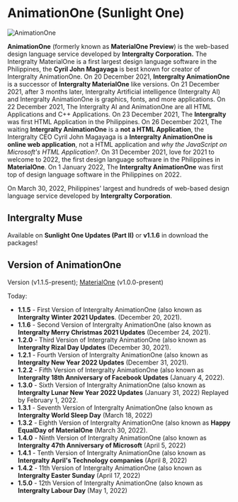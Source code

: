 # AnimationOne (Sunlight One)
![AnimationOne](https://github.com/Magayaga/AnimationOne/blob/Sunlight_One/AnimationOne-background.png)

**AnimationOne** (formerly known as **MaterialOne Preview**) is the web-based design language service developed by **Intergralty Corporation.** The Intergralty MaterialOne is a first largest design language software in the Philippines, the **Cyril John Magayaga** is best known for creator of Intergralty AnimationOne. On 20 December 2021, **Intergralty AnimationOne** is a successor of **Intergralty MaterialOne** like versions. On 21 December 2021, after 3 months later, Intergralty Artificial intelligence (Intergralty AI) and Intergralty AnimationOne is graphics, fonts, and more applications. On 22 December 2021, The Intergralty AI and AnimationOne are all HTML Applications and C++ Applications. On 23 December 2021, The **Intergralty** was first HTML Application in the Philippines. On 26 December 2021, The waiting **Intergralty AnimationOne** is a **not a HTML Application**, the Intergralty CEO Cyril John Magayaga is a **Intergralty AnimationOne is online web application**, not a HTML application and *why the JavaScript on Microsoft's HTML Application?*. On 31 December 2021, love for 2021 to welcome to 2022, the first design language software in the Philippines in **MaterialOne**. On 1 January 2022, The **Intergralty AnimationOne** was first top of design language software in the Philippines on 2022.

On March 30, 2022, Philippines' largest and hundreds of web-based design language service developed by **Intergralty Corporation**.

## Intergralty Muse
Available on **Sunlight One Updates (Part II)** or **v1.1.6** in download the packages!

## Version of AnimationOne
Version (v1.1.5-present); [MaterialOne](https://github.com/Intergralty/MaterialOne) (v1.0.0-present)

Today: 
* **1.1.5** - First Version of Intergralty AnimationOne (also known as **Intergralty Winter 2021 Updates**. (December 20, 2021).
* **1.1.6** - Second Version of Intergralty AnimationOne (also known as **Intergralty Merry Christmas 2021 Updates** (December 24, 2021).
* **1.2.0** - Third Version of Intergralty AnimationOne (also known as **Intergralty Rizal Day Updates** (December 30, 2021).
* **1.2.1** - Fourth Version of Intergralty AnimationOne (also known as **Intergralty New Year 2022 Updates** (December 31, 2021).
* **1.2.2** - Fifth Version of Intergralty AnimationOne (also known as **Intergralty 18th Anniversary of Facebook Updates** (January 4, 2022).
* **1.3.0** - Sixth Version of Intergralty AnimationOne (also known as **Intergralty Lunar New Year 2022 Updates** (January 31, 2022) Replayed by February 1, 2022.
* **1.3.1** - Seventh Version of Intergralty AnimationOne (also known as **Intergralty World Sleep Day** (March 18, 2022)
* **1.3.2** - Eighth Version of Intergralty AnimationOne (also known as **Happy EqualDay of MaterialOne** (March 30, 2022).
* **1.4.0** - Ninth Version of Intergralty AnimationOne (also known as **Intergralty 47th Anniversary of Microsoft** (April 5, 2022)
* **1.4.1** - Tenth Version of Intergralty AnimationOne (also known as **Intergralty April's Technology companies** (April 8, 2022)
* **1.4.2** - 11th Version of Intergralty AnimationOne (also known as **Intergralty Easter Sunday** (April 17, 2022)
* **1.5.0** - 12th Version of Intergralty AnimationOne (also known as **Intergralty Labour Day** (May 1, 2022)
